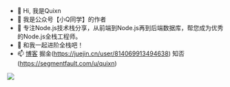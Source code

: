 - 👋 Hi, 我是Quixn
- 👀 我是公众号【小Q同学】的作者
- 🌱 专注Node.js技术栈分享，从前端到Node.js再到后端数据库，帮您成为优秀的Node.js全栈工程师。
- 💞️ 和我一起进阶全栈吧！
- 📫 [博客](http://www.minode.club) 掘金(https://juejin.cn/user/814069913494638) 知否(https://segmentfault.com/u/quixn)

<img src="https://github-readme-stats.vercel.app/api?username=Quixn&show_icons=true&theme=radical">

<!---
Quixn/Quixn is a ✨ special ✨ repository because its `README.md` (this file) appears on your GitHub profile.
You can click the Preview link to take a look at your changes.
--->
